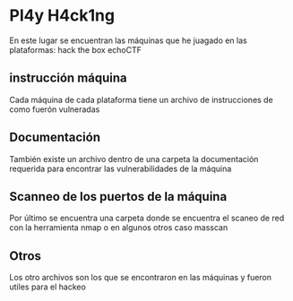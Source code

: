 # Pl4y H4ck1ng

En este lugar se encuentran las máquinas que he juagado en las plataformas:
hack the box 
echoCTF

## instrucción máquina

Cada máquina de cada plataforma tiene un archivo de instrucciones de como
fuerón vulneradas 

## Documentación

También existe un archivo dentro de una carpeta la documentación requerida
para encontrar las vulnerabilidades de la máquina

## Scanneo de los puertos de la máquina

Por último se encuentra una carpeta donde se encuentra el scaneo de red 
con la herramienta nmap o en algunos otros caso masscan

## Otros

Los otro archivos son los que se encontraron en las máquinas y fueron utiles
para el hackeo		 
